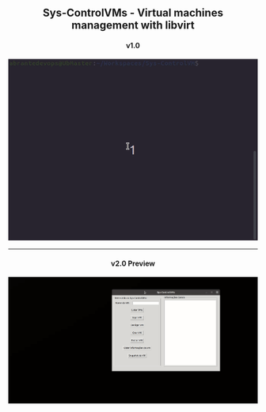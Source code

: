<h2 style="text-align:center;"> Sys-ControlVMs - Virtual machines management with libvirt </h2>

<h4 style="text-align:center;">v1.0</h4> 
<p align="center"><img src="./viewer-flow/v1.0.gif" alt="Flow-v1.0" style="max-width:100%"></p>

<hr>

<h4 style="text-align:center;">v2.0 Preview</h4>
<p align="center"><img src="./viewer-flow/v2.0.gif" alt="Flow-v2.0" style="max-width:100%"></p>
